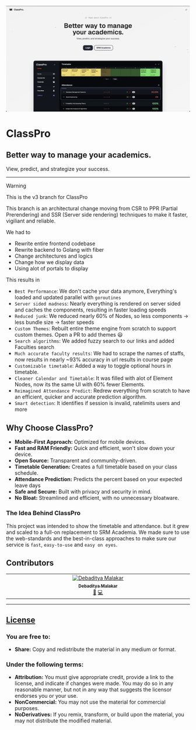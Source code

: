 ![alt text](/public/images/og.png)

# ClassPro
## Better way to manage your academics.
View, predict, and strategize your success.

---

> [!WARNING]
> This is the v3 branch for ClassPro
> 
> This branch is an architectural change moving from CSR to PPR (Partial Prerendering) and SSR (Server side rendering) techniques to make it faster, vigiliant and reliable.
>
> We had to
> - Rewrite entire frontend codebase
> - Rewrite backend to Golang with fiber
> - Change architectures and logics
> - Change how we display data
> - Using alot of portals to display
>
> This results in
> - `Best Performance`: We don't cache your data anymore, Everything's loaded and updated parallel with `goroutines`
> - `Server sided madness`: Nearly everything is rendered on server sided and caches the components, resulting in faster loading speeds
> - `Reduced junk`: We reduced nearly 60% of Nodes, so less components -> less bundle size -> faster speeds
> - `Custom Themes`: Rebuilt entire theme engine from scratch to support custom themes. Open a PR to add themes 😃
> - `Search algorithms`: We added fuzzy search to our links and added Faculties search
> - `Much accurate faculty results`: We had to scrape the names of staffs, now results in nearly ~93% accuracy in url results in course page
> - `Customizable timetable`: Added a way to toggle optional hours in timetable.
> - `Cleaner Calendar and Timetable`: It was filled with alot of Element Nodes, now its the same UI with 60% fewer Elements.
> - `Reimagined Attendance Predict`: Redrew everything from scratch to have an efficient, quicker and accurate prediction algorithm.
> - `Smart detection`: It identifies if session is invalid, ratelimits users and more


## Why Choose ClassPro?

- **Mobile-First Approach:** Optimized for mobile devices.
- **Fast and RAM Friendly:** Quick and efficient, won't slow down your device.
- **Open Source:** Transparent and community-driven.
- **Timetable Generation:** Creates a full timetable based on your class schedule.
- **Attendance Prediction:** Predicts the percent based on your expected leave days
- **Safe and Secure:** Built with privacy and security in mind.
- **No Bloat:** Streamlined and efficient, with no unnecessary bloatware.

### The Idea Behind ClassPro

This project was intended to show the timetable and attendance. but it grew and scaled to a full-on replacement to SRM Academia. We made sure to use the web-standards and the best-in-class approaches to make sure our service is `fast`, `easy-to-use` and `easy on eyes`.


## Contributors

<!-- ALL-CONTRIBUTORS-LIST:START - Do not remove or modify this section -->
<!-- prettier-ignore-start -->
<!-- markdownlint-disable -->
<table>
  <tbody>
    <tr>
      <td align="center" valign="top" width="14.28%"><a href="https://portfolio-debaditya.vercel.app/"><img src="https://avatars.githubusercontent.com/u/123065261?v=4?s=100" width="100px;" alt="Debaditya Malakar"/><br /><sub><b>Debaditya Malakar</b></sub></a><br /><a href="#design-DebadityaMalakar" title="Design">🎨</a> <a href="#code-DebadityaMalakar" title="Code">💻</a></td>
    </tr>
  </tbody>
</table>

<!-- markdownlint-restore -->
<!-- prettier-ignore-end -->

<!-- ALL-CONTRIBUTORS-LIST:END -->

---

## [License](https://creativecommons.org/licenses/by-nc-nd/4.0/)

### You are free to:

- **Share:** Copy and redistribute the material in any medium or format.

### Under the following terms:

- **Attribution:** You must give appropriate credit, provide a link to the license, and indicate if changes were made. You may do so in any reasonable manner, but not in any way that suggests the licensor endorses you or your use.
- **NonCommercial:** You may not use the material for commercial purposes.
- **NoDerivatives:** If you remix, transform, or build upon the material, you may not distribute the modified material.
